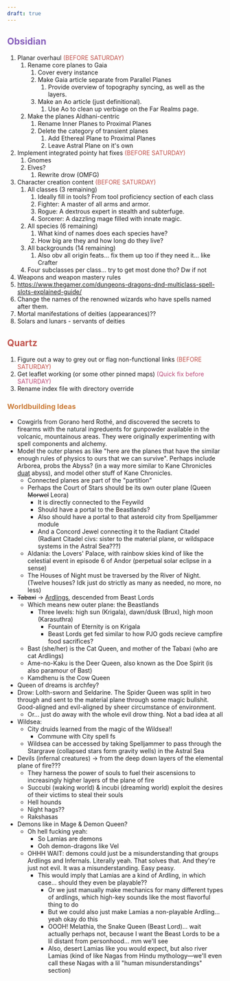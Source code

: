 ```yaml
---
draft: true
---
```

## <span style="color:rgb(134, 93, 187)">Obsidian</span>
1. Planar overhaul <span style="color:rgb(192, 82, 75)">(BEFORE SATURDAY)</span>
	1. Rename core planes to Gaia 
		1. Cover every instance
		2. Make Gaia article separate from Parallel Planes 
			1. Provide overview of topography syncing, as well as the layers.
		3. Make an Ao article (just definitional).
			1. Use Ao to clean up verbiage on the Far Realms page.
	2. Make the planes Aldhani-centric
		1. Rename Inner Planes to Proximal Planes
		2. Delete the category of transient planes
			1. Add Ethereal Plane to Proximal Planes
			2. Leave Astral Plane on it's own
2. Implement integrated pointy hat fixes <span style="color:rgb(192, 82, 75)">(BEFORE SATURDAY)</span>
	1. Gnomes
	2. Elves?
		1. Rewrite drow (OMFG)
3. Character creation content <span style="color:rgb(192, 82, 75)">(BEFORE SATURDAY)</span>
	1. All classes (3 remaining)
		1. Ideally fill in tools? From tool proficiency section of each class
		2. Fighter: A master of all arms and armor. 
		3. Rogue: A dextrous expert in stealth and subterfuge. 
		4. Sorcerer: A dazzling mage filled with innate magic. 
	2. All species (6 remaining)
		1. What kind of names does each species have?
		2. How big are they and how long do they live?
	3. All backgrounds (14 remaining)
		1. Also obv all origin feats... fix them up too if they need it... like Crafter
	4. Four subclasses per class... try to get most done tho? Dw if not
4. Weapons and weapon mastery rules
5. https://www.thegamer.com/dungeons-dragons-dnd-multiclass-spell-slots-explained-guide/
6. Change the names of the renowned wizards who have spells named after them.
7. Mortal manifestations of deities (appearances)??
8. Solars and lunars - servants of deities

## <span style="color:rgb(192, 82, 75)">Quartz</span>
1. Figure out a way to grey out or flag non-functional links <span style="color:rgb(192, 82, 75)">(BEFORE SATURDAY)</span>
2. Get leaflet working (or some other pinned maps) <span style="color:rgb(186, 74, 120)">(Quick fix before SATURDAY)</span>
3. Rename index file with directory override

### <span style="color:rgb(203, 123, 55)">Worldbuilding Ideas</span> 
- Cowgirls from Gorano herd Rothé, and discovered the secrets to firearms with the natural ingreduents for gunpowder available in the volcanic, mountainous areas. They were originally experimenting with spell components and alchemy.
- Model the outer planes as like "here are the planes that have the similar enough rules of physics to ours that we can survive". Perhaps include Arborea, probs the Abyss? (in a way more similar to Kane Chronicles [duat](https://riordan.fandom.com/wiki/Duat#The_Houses_of_the_Night) abyss), and model other stuff of Kane Chronicles. 
	- Connected planes are part of the "partition"
	- Perhaps the Court of Stars should be its own outer plane (Queen ~~Morwel~~ Leora)
		- It is directly connected to the Feywild
		- Should have a portal to the Beastlands?
		- Also should have a portal to that asteroid city from Spelljammer module
		- And a Concord Jewel connecting it to the Radiant Citadel (Radiant Citadel civs: sister to the material plane, or wildspace systems in the Astral Sea???)
	- Aldania: the Lovers' Palace, with rainbow skies kind of like the celestial event in episode 6 of Andor (perpetual solar eclipse in a sense)
	- The Houses of Night must be traversed by the River of Night. (Twelve houses? Idk just do strictly as many as needed, no more, no less)
- ~~Tabaxi~~ $\rightarrow$ [Ardlings](https://dungeonsanddragonsfan.com/ardling-one-dnd-news/), descended from Beast Lords
	- Which means new outer plane: the Beastlands
		- Three levels: high sun (Krigala), dawn/dusk (Brux), high moon (Karasuthra)
			- Fountain of Eternity is on Krigala
			- Beast Lords get fed similar to how PJO gods recieve campfire food sacrifices?
	- Bast (she/her) is the Cat Queen, and mother of the Tabaxi (who are cat Ardlings)
	- Ame-no-Kaku is the Deer Queen, also known as the Doe Spirit (is also paramour of Bast)
	- Kamdhenu is the Cow Queen
- Queen of dreams is archfey?
- Drow: Lolth-sworn and Seldarine. The Spider Queen was split in two through and sent to the material plane through some magic bullshit. Good-aligned and evil-aligned by sheer circumstance of environment.
	- Or... just do away with the whole evil drow thing. Not a bad idea at all
- Wildsea:
	- City druids learned from the magic of the Wildsea!!
		- Commune with City spell fs
	- Wildsea can be accessed by taking Spelljammer to pass through the Stargrave (collapsed stars form gravity wells) in the Astral Sea
- Devils (infernal creatures) $\rightarrow$ from the deep down layers of the elemental plane of fire???  
	- They harness the power of souls to fuel their ascensions to increasingly higher layers of the plane of fire
	- Succubi (waking world) & incubi (dreaming world) exploit the desires of their victims to steal their souls
	- Hell hounds
	- Night hags??
	- Rakshasas
- Demons like in Mage & Demon Queen?
	- Oh hell fucking yeah:
		- So Lamias are demons 
		- Ooh demon-dragons like Vel
	- OHHH WAIT: demons could just be a misunderstanding that groups Ardlings and Infernals. Literally yeah. That solves that. And they're just not evil. It was a misunderstanding. Easy peasy. 
		- This would imply that Lamias are a kind of Ardling, in which case... should they even be playable??
			- Or we just manually make mechanics for many different types of ardlings, which high-key sounds like the most flavorful thing to do
			- But we could also just make Lamias a non-playable Ardling... yeah okay do this
			- OOOH! Melathia, the Snake Queen (Beast Lord)... wait actually perhaps not, because I want the Beast Lords to be a lil distant from personhood... mm we'll see
			- Also, desert Lamias like you would expect, but also river Lamias (kind of like Nagas from Hindu mythology—we'll even call these Nagas with a lil "human misunderstandings" section)